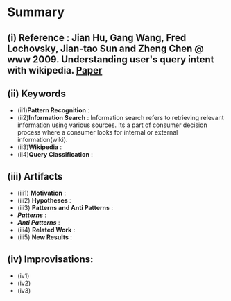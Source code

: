 # Summary 
## (i) Reference : Jian Hu, Gang Wang, Fred Lochovsky, Jian-tao Sun and Zheng Chen @ www 2009. Understanding user's query intent with wikipedia. [Paper](https://http://dl.acm.org/citation.cfm?id=1526773)

## (ii) Keywords

  * (ii1)**Pattern Recognition** : 
  * (ii2)**Information Search** : Information search refers to retrieving relevant information using various sources. Its a part of
  consumer decision process where a consumer looks for internal or external information(wiki).
  * (ii3)**Wikipedia** : 
  * (ii4)**Query Classification**  : 

## (iii) Artifacts
  * (iii1) **Motivation** : 
  * (iii2) **Hypotheses** : 
  * (iii3) **Patterns and Anti Patterns** :
   * **_Patterns_** : 
   * **_Anti Patterns_** :
  * (iii4) **Related Work** :
  * (iii5) **New Results** :

## (iv) Improvisations:
  * (iv1) 
  * (iv2) 
  * (iv3) 
